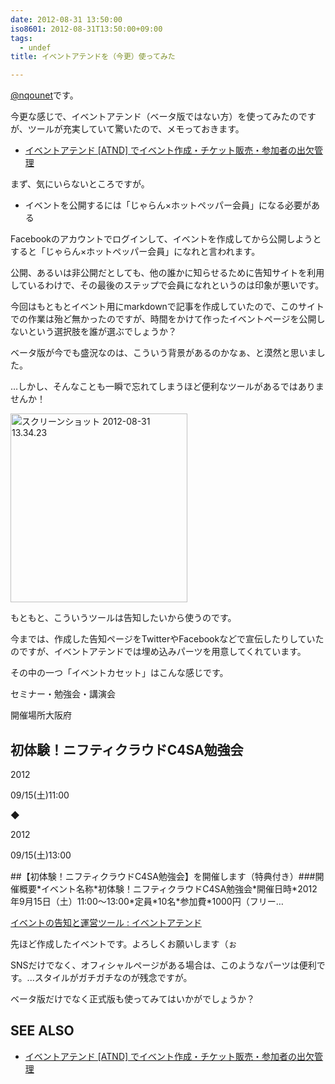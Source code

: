 ```yaml
---
date: 2012-08-31 13:50:00
iso8601: 2012-08-31T13:50:00+09:00
tags:
  - undef
title: イベントアテンドを（今更）使ってみた

---
```


<p><a href="https://twitter.com/nqounet">@nqounet</a>です。</p>

<p>今更な感じで、イベントアテンド（ベータ版ではない方）を使ってみたのですが、ツールが充実していて驚いたので、メモっておきます。</p>

<ul><li><a href="http://atnd.org/">イベントアテンド [ATND] でイベント作成・チケット販売・参加者の出欠管理</a></li></ul>

<p>まず、気にいらないところですが。</p>

<ul><li>イベントを公開するには「じゃらん×ホットペッパー会員」になる必要がある</li></ul>

<p>Facebookのアカウントでログインして、イベントを作成してから公開しようとすると「じゃらん×ホットペッパー会員」になれと言われます。</p>

<p>公開、あるいは非公開だとしても、他の誰かに知らせるために告知サイトを利用しているわけで、その最後のステップで会員になれというのは印象が悪いです。</p>

<p>今回はもともとイベント用にmarkdownで記事を作成していたので、このサイトでの作業は殆ど無かったのですが、時間をかけて作ったイベントページを公開しないという選択肢を誰が選ぶでしょうか？</p>

<p>ベータ版が今でも盛況なのは、こういう背景があるのかなぁ、と漠然と思いました。</p>

<p>…しかし、そんなことも一瞬で忘れてしまうほど便利なツールがあるではありませんか！</p>

<p><a href="http://www.flickr.com/photos/77796441@N02/7898310398/" title="スクリーンショット 2012-08-31 13.34.23 by nqounetatgmail, on Flickr"><img src="http://farm9.staticflickr.com/8040/7898310398_e3775c3efa.jpg" width="283" height="302" alt="スクリーンショット 2012-08-31 13.34.23"></a></p>

<p>もともと、こういうツールは告知したいから使うのです。</p>

<p>今までは、作成した告知ページをTwitterやFacebookなどで宣伝したりしていたのですが、イベントアテンドでは埋め込みパーツを用意してくれています。</p>

<p>その中の一つ「イベントカセット」はこんな感じです。</p>

<div><div><p></p><p>セミナー・勉強会・講演会</p><p><span>開催場所</span><span>大阪府</span></p></div><div><h2>初体験！ニフティクラウドC4SA勉強会</h2><div><div><p>2012</p><p><span>09/15</span><span>(土)</span>11:00</p></div><div><p><span>◆</span></p></div><div><p>2012</p><p><span>09/15</span><span>(土)</span>13:00</p></div></div><div> </div></div><p>##【初体験！ニフティクラウドC4SA勉強会】を開催します（特典付き）###開催概要*イベント名称*初体験！ニフティクラウドC4SA勉強会*開催日時*2012年9月15日（土）11:00～13:00*定員*10名*参加費*1000円（フリー…</p><p></p><div></div><p><a href="http://atnd.org/">イベントの告知と運営ツール : イベントアテンド</a></p></div>

<p>先ほど作成したイベントです。よろしくお願いします（ぉ</p>

<p>SNSだけでなく、オフィシャルページがある場合は、このようなパーツは便利です。...スタイルがガチガチなのが残念ですが。</p>

<p>ベータ版だけでなく正式版も使ってみてはいかがでしょうか？</p>

<h2>SEE ALSO</h2>

<ul><li><a href="http://atnd.org/">イベントアテンド [ATND] でイベント作成・チケット販売・参加者の出欠管理</a></li></ul>
    	
